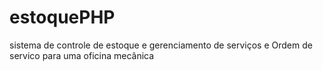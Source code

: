 # estoquePHP
sistema de controle de estoque e gerenciamento de serviços e Ordem de servico para uma oficina mecânica
